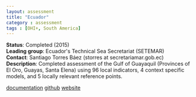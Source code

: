 ```yaml
---
layout: assessment
title: "Ecuador"
category : assessment
tags : [OHI+, South America]
---
```


**Status**: Completed (2015)  
**Leading group**: Ecuador's Technical Sea Secretariat (SETEMAR)  
**Contact**: Santiago Torres Báez (storres at secretariamar.gob.ec)  
**Description**: Completed assessment of the Gulf of Guayaquil (Provinces of El Oro, Guayas, Santa Elena) using 96 local indicators, 4 context specific models, and 5 locally relevant reference points.

[documentation](/resources/publications#ecuador)
[github](https://github.com/OHI-Science/gye)
[website](http://ohi-science.org/gye)
